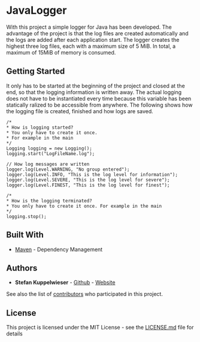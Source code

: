 # JavaLogger

With this project a simple logger for Java has been developed. The advantage of the project is that the log files are created automatically and the logs are added after each application start. The logger creates the highest three log files, each with a maximum size of 5 MiB. In total, a maximum of 15MiB of memory is consumed.

## Getting Started

It only has to be started at the beginning of the project and closed at the end, so that the logging information is written away. The actual logging does not have to be instantiated every time because this variable has been statically ralized to be accessible from anywhere. The following shows how the logging file is created, finished and how logs are saved.

```
/* 
* How is logging started?
* You only have to create it once.
* For example in the main
*/
Logging logging = new Logging();
logging.start("LogFileName.log");

// How log messages are written
logger.log(Level.WARNING, "No group entered");
logger.log(Level.INFO, "This is the log level for information");
logger.log(Level.SEVERE, "This is the log level for severe");
logger.log(Level.FINEST, "This is the log level for finest");

/*
* How is the logging terminated?
* You only have to create it once. For example in the main
*/
logging.stop();
```

## Built With

* [Maven](https://maven.apache.org/) - Dependency Management

## Authors

* **Stefan Kuppelwieser** - [Github](https://github.com/StefanKuppelwieser) - [Website](https://wwww.kuppelwieser.net)

See also the list of [contributors](https://github.com/your/project/contributors) who participated in this project.

## License

This project is licensed under the MIT License - see the [LICENSE.md](LICENSE.md) file for details
